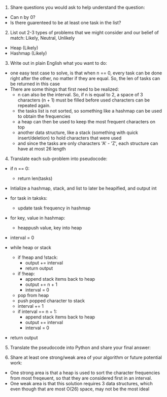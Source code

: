 1. Share questions you would ask to help understand the question:
- Can n by 0?
- Is there guarenteed to be at least one task in the list?

2. List out 2-3 types of problems that we might consider and our belief of match: Likely, Neutral, Unlikely
- Heap (Likely)
- Hashmap (Likely)

3. Write out in plain English what you want to do: 
- one easy test case to solve, is that when n == 0, every task can be done right after the other, no matter if they are equal. So, the len of tasks can be returned in this case 
- There are some things that first need to be realized:
    - n can also be the interval. So, if n is equal to 2, a space of 3 characters (n + 1) must be filled before used characters can be repeated again. 
    - the tasks list is not sorted, so something like a hashmap can be used to obtain the frequencies 
    - a heap can then be used to keep the most frequent characters on top
    - another data structure, like a stack (something with quick insert/deletion) to hold characters that were used
    - and since the tasks are only characters 'A' - 'Z', each structure can have at most 26 length 

4. Translate each sub-problem into pseudocode:
- if n == 0:
    - return len(tasks)
- Intialize a hashmap, stack, and list to later be heapified, and output int 

- for task in taksks:
    - update task frequency in hashmap 

- for key, value in hashmap:
    - heappush value, key into heap 

- interval = 0 
- while heap or stack 
    - if !heap and !stack:
        - output += interval
        - return output
    - if !heap:
        - append stack items back to heap
        - output += n + 1
        - interval = 0
    - pop from heap 
    - push popped character to stack 
    - interval += 1
    - if interval == n + 1:
        - append stack items back to heap 
        - output += interval
        - interval = 0
- return output
        

5. Translate the pseudocode into Python and share your final answer:
  <!-- class Solution:
    def leastInterval(self, tasks: List[str], n: int) -> int:
        if n == 0:
            return len(tasks)
        charFreq = {}
        charSeen = []
        chars = []
        output = 0

        for task in tasks:
            charFreq[task] = 1 + charFreq.get(task, 0)

        for key, value in charFreq.items():
            heapq.heappush(chars, (value * -1, key))
        
        interval = 0
        while chars or charSeen:
            if not chars:
                while charSeen:
                    heapq.heappush(chars, charSeen.pop())
                output += n + 1
                interval = 0
            freq = heapq.heappop(chars)
            if freq[0] != -1:
                charSeen.append((freq[0] + 1, freq[1]))
            interval += 1
            if interval == n + 1:
                while charSeen:
                    heapq.heappush(chars, charSeen.pop())
                output += interval
                interval = 0
                
        return output + interval  -->

6. Share at least one strong/weak area of your algorithm or future potential work:
- One strong area is that a heap is used to sort the character frequencies from most freqeuent, so that they are considered first in an interval.
- One weak area is that this solution requires 3 data structures, which even though that are most O(26) space, may not be the most ideal 